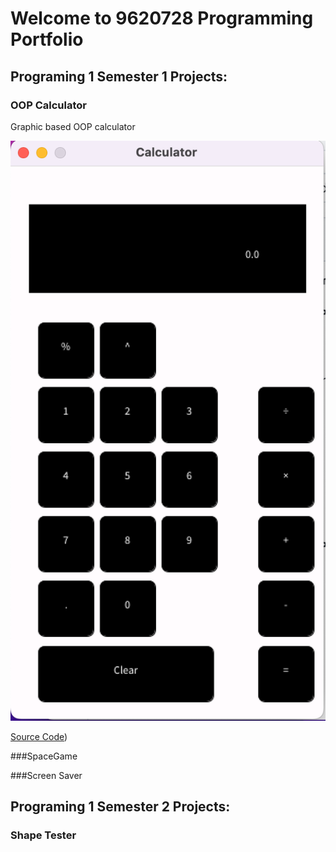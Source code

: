 # Welcome to 9620728 Programming Portfolio

## Programing 1 Semester 1 Projects:

### OOP Calculator

Graphic based OOP calculator

![Running Calculator](https://github.com/9620728/computer-programing1/blob/main/images/Calc.png?raw=true)

[Source Code]([https://github.com/9620728/computer-programing1/upload/main/src/Calculator](https://github.com/9620728/computer-programing1/tree/main/src)))

###SpaceGame

###Screen Saver

## Programing 1 Semester 2 Projects:

### Shape Tester
